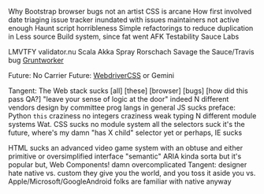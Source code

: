 Why Bootstrap
  browser bugs
  not an artist
  CSS is arcane
How first involved
  date
  triaging issue tracker
  inundated with issues
  maintainers not active enough
  Haunt script horribleness
Simple refactorings to reduce duplication in Less source
Build system, since fat went AFK
Testability
Sauce Labs

LMVTFY
  validator.nu
  Scala Akka Spray
Rorschach
Savage
  the Sauce/Travis bug
[Gruntworker](https://github.com/twbs/gruntworker/)

Future: No Carrier
Future: [WebdriverCSS](https://github.com/webdriverio/webdrivercss-adminpanel) or Gemini

Tangent: The Web stack sucks
[all] [these] [browser] [bugs]
[how did this pass QA?]
"leave your sense of logic at the door" indeed
N different vendors
design by committee prog langs in general
JS sucks
  preface: Python
  `this` craziness
  no integers craziness
  weak typing
  N different module systems
  Wat.
CSS sucks
  no module system
  all the selectors suck
  it's the future, where's my damn "has X child" selector yet
  or perhaps, IE sucks

HTML sucks
an advanced video game system with an obtuse and either primitive or oversimplified interface
"semantic"
  ARIA kinda sorta
but it's popular
but, Web Components!
  damn overcomplicated
Tangent: designer hate
  native vs. custom
  they give you the world, and you toss it aside
  you vs. Apple/Microsoft/GoogleAndroid
  folks are familiar with native anyway
